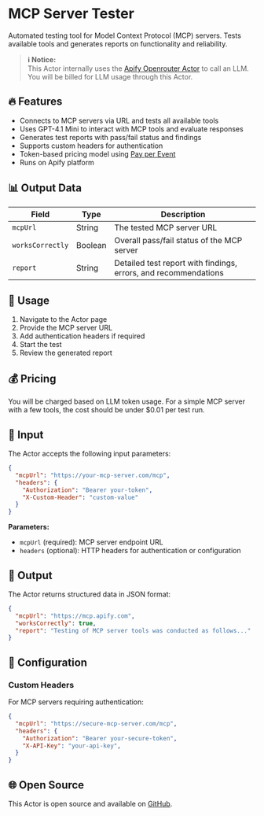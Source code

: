 # MCP Server Tester

Automated testing tool for Model Context Protocol (MCP) servers. Tests available tools and generates reports on functionality and reliability.

> **ℹ️ Notice:**  
> This Actor internally uses the [Apify Openrouter Actor](https://apify.com/apify/openrouter) to call an LLM. You will be billed for LLM usage through this Actor.

## 🔥 Features

- Connects to MCP servers via URL and tests all available tools
- Uses GPT-4.1 Mini to interact with MCP tools and evaluate responses
- Generates test reports with pass/fail status and findings
- Supports custom headers for authentication
- Token-based pricing model using [Pay per Event](https://docs.apify.com/sdk/js/docs/guides/pay-per-event)
- Runs on Apify platform

## 📊 Output Data

| Field | Type | Description |
|-------|------|-------------|
| `mcpUrl` | String | The tested MCP server URL |
| `worksCorrectly` | Boolean | Overall pass/fail status of the MCP server |
| `report` | String | Detailed test report with findings, errors, and recommendations |

## 🚀 Usage

1. Navigate to the Actor page
2. Provide the MCP server URL
3. Add authentication headers if required
4. Start the test
5. Review the generated report

## 💰 Pricing

You will be charged based on LLM token usage. For a simple MCP server with a few tools, the cost should be under $0.01 per test run.

## 💾 Input

The Actor accepts the following input parameters:

```json
{
  "mcpUrl": "https://your-mcp-server.com/mcp",
  "headers": {
    "Authorization": "Bearer your-token",
    "X-Custom-Header": "custom-value"
  }
}
```

**Parameters:**
- `mcpUrl` (required): MCP server endpoint URL
- `headers` (optional): HTTP headers for authentication or configuration

## 🔢 Output

The Actor returns structured data in JSON format:

```json
{
  "mcpUrl": "https://mcp.apify.com",
  "worksCorrectly": true,
  "report": "Testing of MCP server tools was conducted as follows..."
}
```

## 🔧 Configuration

### Custom Headers
For MCP servers requiring authentication:

```json
{
  "mcpUrl": "https://secure-mcp-server.com/mcp",
  "headers": {
    "Authorization": "Bearer your-secure-token",
    "X-API-Key": "your-api-key",
  }
}
```

## 🌐 Open Source

This Actor is open source and available on [GitHub](https://github.com/apify/crewai-mcp-tester).
